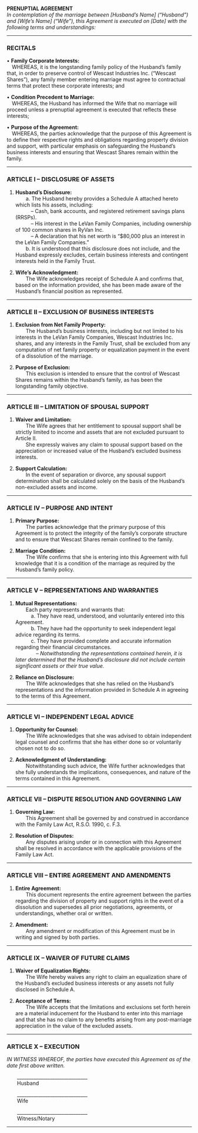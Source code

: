 **PRENUPTIAL AGREEMENT**  
*In contemplation of the marriage between [Husband’s Name] (“Husband”) and [Wife’s Name] (“Wife”), this Agreement is executed on [Date] with the following terms and understandings:*

---

### RECITALS

• **Family Corporate Interests:**  
  WHEREAS, it is the longstanding family policy of the Husband’s family that, in order to preserve control of Wescast Industries Inc. (“Wescast Shares”), any family member entering marriage must agree to contractual terms that protect these corporate interests; and

• **Condition Precedent to Marriage:**  
  WHEREAS, the Husband has informed the Wife that no marriage will proceed unless a prenuptial agreement is executed that reflects these interests;

• **Purpose of the Agreement:**  
  WHEREAS, the parties acknowledge that the purpose of this Agreement is to define their respective rights and obligations regarding property division and support, with particular emphasis on safeguarding the Husband’s business interests and ensuring that Wescast Shares remain within the family.

---

### ARTICLE I – DISCLOSURE OF ASSETS

1. **Husband’s Disclosure:**  
  a. The Husband hereby provides a Schedule A attached hereto which lists his assets, including:  
   – Cash, bank accounts, and registered retirement savings plans (RRSPs).  
   – His interest in the LeVan Family Companies, including ownership of 100 common shares in RyVan Inc.  
   – A declaration that his net worth is “$80,000 plus an interest in the LeVan Family Companies.”  
  b. It is understood that this disclosure does not include, and the Husband expressly excludes, certain business interests and contingent interests held in the Family Trust.

2. **Wife’s Acknowledgment:**  
  The Wife acknowledges receipt of Schedule A and confirms that, based on the information provided, she has been made aware of the Husband’s financial position as represented.

---

### ARTICLE II – EXCLUSION OF BUSINESS INTERESTS

1. **Exclusion from Net Family Property:**  
  The Husband’s business interests, including but not limited to his interests in the LeVan Family Companies, Wescast Industries Inc. shares, and any interests in the Family Trust, shall be excluded from any computation of net family property or equalization payment in the event of a dissolution of the marriage.

2. **Purpose of Exclusion:**  
  This exclusion is intended to ensure that the control of Wescast Shares remains within the Husband’s family, as has been the longstanding family objective.

---

### ARTICLE III – LIMITATION OF SPOUSAL SUPPORT

1. **Waiver and Limitation:**  
  The Wife agrees that her entitlement to spousal support shall be strictly limited to income and assets that are not excluded pursuant to Article II.  
  She expressly waives any claim to spousal support based on the appreciation or increased value of the Husband’s excluded business interests.

2. **Support Calculation:**  
  In the event of separation or divorce, any spousal support determination shall be calculated solely on the basis of the Husband’s non-excluded assets and income.

---

### ARTICLE IV – PURPOSE AND INTENT

1. **Primary Purpose:**  
  The parties acknowledge that the primary purpose of this Agreement is to protect the integrity of the family’s corporate structure and to ensure that Wescast Shares remain confined to the family.

2. **Marriage Condition:**  
  The Wife confirms that she is entering into this Agreement with full knowledge that it is a condition of the marriage as required by the Husband’s family policy.

---

### ARTICLE V – REPRESENTATIONS AND WARRANTIES

1. **Mutual Representations:**  
  Each party represents and warrants that:  
   a. They have read, understood, and voluntarily entered into this Agreement.  
   b. They have had the opportunity to seek independent legal advice regarding its terms.  
   c. They have provided complete and accurate information regarding their financial circumstances.  
    – *Notwithstanding the representations contained herein, it is later determined that the Husband’s disclosure did not include certain significant assets or their true value.*

2. **Reliance on Disclosure:**  
  The Wife acknowledges that she has relied on the Husband’s representations and the information provided in Schedule A in agreeing to the terms of this Agreement.

---

### ARTICLE VI – INDEPENDENT LEGAL ADVICE

1. **Opportunity for Counsel:**  
  The Wife acknowledges that she was advised to obtain independent legal counsel and confirms that she has either done so or voluntarily chosen not to do so.

2. **Acknowledgment of Understanding:**  
  Notwithstanding such advice, the Wife further acknowledges that she fully understands the implications, consequences, and nature of the terms contained in this Agreement.

---

### ARTICLE VII – DISPUTE RESOLUTION AND GOVERNING LAW

1. **Governing Law:**  
  This Agreement shall be governed by and construed in accordance with the Family Law Act, R.S.O. 1990, c. F.3.

2. **Resolution of Disputes:**  
  Any disputes arising under or in connection with this Agreement shall be resolved in accordance with the applicable provisions of the Family Law Act.

---

### ARTICLE VIII – ENTIRE AGREEMENT AND AMENDMENTS

1. **Entire Agreement:**  
  This document represents the entire agreement between the parties regarding the division of property and support rights in the event of a dissolution and supersedes all prior negotiations, agreements, or understandings, whether oral or written.

2. **Amendment:**  
  Any amendment or modification of this Agreement must be in writing and signed by both parties.

---

### ARTICLE IX – WAIVER OF FUTURE CLAIMS

1. **Waiver of Equalization Rights:**  
  The Wife hereby waives any right to claim an equalization share of the Husband’s excluded business interests or any assets not fully disclosed in Schedule A.

2. **Acceptance of Terms:**  
  The Wife accepts that the limitations and exclusions set forth herein are a material inducement for the Husband to enter into this marriage and that she has no claim to any benefits arising from any post-marriage appreciation in the value of the excluded assets.

---

### ARTICLE X – EXECUTION

*IN WITNESS WHEREOF, the parties have executed this Agreement as of the date first above written.*

  ______________________________  
  Husband

  ______________________________  
  Wife

  ______________________________  
  Witness/Notary

---
